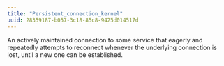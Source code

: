 ```yaml
---
title: "Persistent_connection_kernel"
uuid: 28359187-b057-3c18-85c8-9425d014517d
---
```


An actively maintained connection to some service that eagerly and
repeatedly attempts to reconnect whenever the underlying connection is
lost, until a new one can be established.
